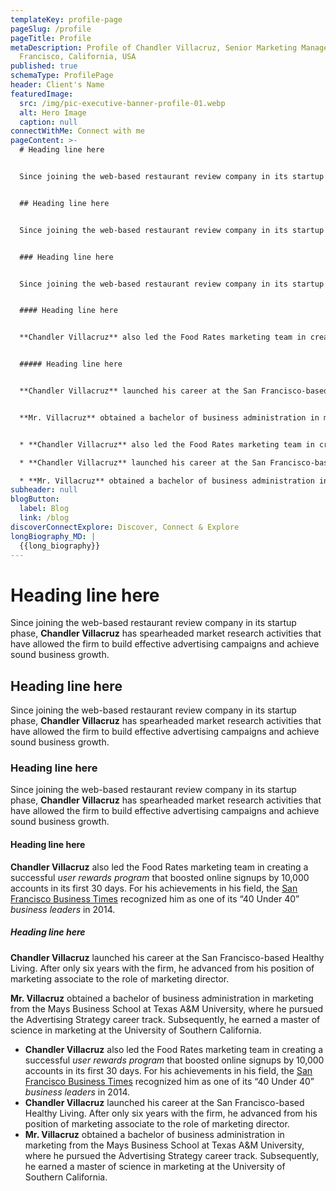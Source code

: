 ```yaml
---
templateKey: profile-page
pageSlug: /profile
pageTitle: Profile
metaDescription: Profile of Chandler Villacruz, Senior Marketing Manager, San
  Francisco, California, USA
published: true
schemaType: ProfilePage
header: Client's Name
featuredImage:
  src: /img/pic-executive-banner-profile-01.webp
  alt: Hero Image
  caption: null
connectWithMe: Connect with me
pageContent: >-
  # Heading line here


  Since joining the web-based restaurant review company in its startup phase, **Chandler Villacruz** has spearheaded market research activities that have allowed the firm to build effective advertising campaigns and achieve sound business growth.


  ## Heading line here


  Since joining the web-based restaurant review company in its startup phase, **Chandler Villacruz** has spearheaded market research activities that have allowed the firm to build effective advertising campaigns and achieve sound business growth.


  ### Heading line here


  Since joining the web-based restaurant review company in its startup phase, **Chandler Villacruz** has spearheaded market research activities that have allowed the firm to build effective advertising campaigns and achieve sound business growth.


  #### Heading line here


  **Chandler Villacruz** also led the Food Rates marketing team in creating a successful *user rewards program* that boosted online signups by 10,000 accounts in its first 30 days. For his achievements in his field, the [San Francisco Business Times](file:///home/surajit/Downloads/executives%20(2)/executives/profile.html#) recognized him as one of its “40 Under 40” *business leaders* in 2014.


  ##### Heading line here


  **Chandler Villacruz** launched his career at the San Francisco-based Healthy Living. After only six years with the firm, he advanced from his position of marketing associate to the role of marketing director.


  **Mr. Villacruz** obtained a bachelor of business administration in marketing from the Mays Business School at Texas A&M University, where he pursued the Advertising Strategy career track. Subsequently, he earned a master of science in marketing at the University of Southern California.


  * **Chandler Villacruz** also led the Food Rates marketing team in creating a successful *user rewards program* that boosted online signups by 10,000 accounts in its first 30 days. For his achievements in his field, the [San Francisco Business Times](file:///home/surajit/Downloads/executives%20(2)/executives/profile.html#) recognized him as one of its “40 Under 40” *business leaders* in 2014.

  * **Chandler Villacruz** launched his career at the San Francisco-based Healthy Living. After only six years with the firm, he advanced from his position of marketing associate to the role of marketing director.

  * **Mr. Villacruz** obtained a bachelor of business administration in marketing from the Mays Business School at Texas A&M University, where he pursued the Advertising Strategy career track. Subsequently, he earned a master of science in marketing at the University of Southern California.
subheader: null
blogButton:
  label: Blog
  link: /blog
discoverConnectExplore: Discover, Connect & Explore
longBiography_MD: |
  {{long_biography}}
---
```

# Heading line here

Since joining the web-based restaurant review company in its startup phase, **Chandler Villacruz** has spearheaded market research activities that have allowed the firm to build effective advertising campaigns and achieve sound business growth.

## Heading line here

Since joining the web-based restaurant review company in its startup phase, **Chandler Villacruz** has spearheaded market research activities that have allowed the firm to build effective advertising campaigns and achieve sound business growth.

### Heading line here

Since joining the web-based restaurant review company in its startup phase, **Chandler Villacruz** has spearheaded market research activities that have allowed the firm to build effective advertising campaigns and achieve sound business growth.

#### Heading line here

**Chandler Villacruz** also led the Food Rates marketing team in creating a successful *user rewards program* that boosted online signups by 10,000 accounts in its first 30 days. For his achievements in his field, the [San Francisco Business Times](file:///home/surajit/Downloads/executives%20(2)/executives/profile.html#) recognized him as one of its “40 Under 40” *business leaders* in 2014.

##### Heading line here

**Chandler Villacruz** launched his career at the San Francisco-based Healthy Living. After only six years with the firm, he advanced from his position of marketing associate to the role of marketing director.

**Mr. Villacruz** obtained a bachelor of business administration in marketing from the Mays Business School at Texas A&M University, where he pursued the Advertising Strategy career track. Subsequently, he earned a master of science in marketing at the University of Southern California.

* **Chandler Villacruz** also led the Food Rates marketing team in creating a successful *user rewards program* that boosted online signups by 10,000 accounts in its first 30 days. For his achievements in his field, the [San Francisco Business Times](file:///home/surajit/Downloads/executives%20(2)/executives/profile.html#) recognized him as one of its “40 Under 40” *business leaders* in 2014.
* **Chandler Villacruz** launched his career at the San Francisco-based Healthy Living. After only six years with the firm, he advanced from his position of marketing associate to the role of marketing director.
* **Mr. Villacruz** obtained a bachelor of business administration in marketing from the Mays Business School at Texas A&M University, where he pursued the Advertising Strategy career track. Subsequently, he earned a master of science in marketing at the University of Southern California.